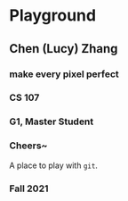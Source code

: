 # Playground

## Chen (Lucy) Zhang

### make every pixel perfect
### CS 107
### G1, Master Student
### Cheers~


A place to play with `git`.

### Fall 2021
